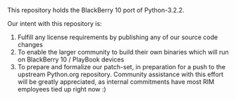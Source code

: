 This repository holds the BlackBerry 10 port of Python-3.2.2.

Our intent with this repository is:
  1. Fulfill any license requirements by publishing any of our source code changes
  2. To enable the larger community to build their own binaries which will run on BlackBerry 10 / PlayBook devices
  3. To prepare and formalize our patch-set, in preparation for a push to the upstream Python.org repository.  Community assistance with this effort will be greatly appreciated, as internal commitments have most RIM employees tied up right now :)

